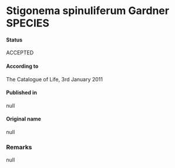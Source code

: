Stigonema spinuliferum Gardner SPECIES
=======

#### Status
ACCEPTED

#### According to
The Catalogue of Life, 3rd January 2011

#### Published in
null

#### Original name
null

### Remarks
null